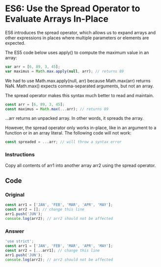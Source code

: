 # ES6: Use the Spread Operator to Evaluate Arrays In-Place

ES6 introduces the spread operator, which allows us to expand arrays and other expressions in places where multiple parameters or elements are expected.

The ES5 code below uses apply() to compute the maximum value in an array:

```javascript
var arr = [6, 89, 3, 45];
var maximus = Math.max.apply(null, arr); // returns 89
```
We had to use Math.max.apply(null, arr) because Math.max(arr) returns NaN. Math.max() expects comma-separated arguments, but not an array.

The spread operator makes this syntax much better to read and maintain.

```javascript
const arr = [6, 89, 3, 45];
const maximus = Math.max(...arr); // returns 89
```
...arr returns an unpacked array. In other words, it spreads the array.

However, the spread operator only works in-place, like in an argument to a function or in an array literal. The following code will not work:

```javascript
const spreaded = ...arr; // will throw a syntax error
```

### Instructions
Copy all contents of arr1 into another array arr2 using the spread operator.

## Code
### Original

```javascript
const arr1 = ['JAN', 'FEB', 'MAR', 'APR', 'MAY'];
const arr2 = []; // change this line
arr1.push('JUN');
console.log(arr2); // arr2 should not be affected
```

### Answer

```javascript
'use strict';
const arr1 = ['JAN', 'FEB', 'MAR', 'APR', 'MAY'];
const arr2 = [...arr1]; // change this line
arr1.push('JUN');
console.log(arr2); // arr2 should not be affected
```
